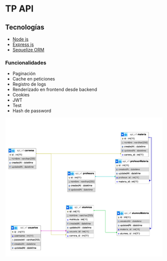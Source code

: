# TP API 

## Tecnologías

- [Node js](https://nodejs.org/es)
- [Express js](https://expressjs.com/es/)
- [Sequelize ORM](https://sequelize.org/docs/v6/)

### Funcionalidades

- Paginación
- Cache en peticiones 
- Registro de logs
- Renderizado en frontend desde backend
- Cookies
- JWT
- Test
- Hash de password

![Diagrama](diagrama.png )
